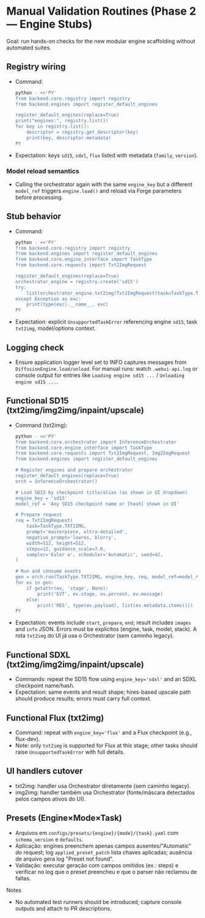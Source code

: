 # Manual Validation Routines (Phase 2 — Engine Stubs)

Goal: run hands-on checks for the new modular engine scaffolding without automated suites.

## Registry wiring
- Command:
  ```bash
  python - <<'PY'
  from backend.core.registry import registry
  from backend.engines import register_default_engines

  register_default_engines(replace=True)
  print("engines:", registry.list())
  for key in registry.list():
      descriptor = registry.get_descriptor(key)
      print(key, descriptor.metadata)
  PY
  ```
- Expectation: keys `sd15`, `sdxl`, `flux` listed with metadata (`family`, `version`).

### Model reload semantics
- Calling the orchestrator again with the same `engine_key` but a different `model_ref` triggers `engine.load()` and reload via Forge parameters before processing.

## Stub behavior
- Command:
  ```bash
  python - <<'PY'
  from backend.core.registry import registry
  from backend.engines import register_default_engines
  from backend.core.engine_interface import TaskType
  from backend.core.requests import Txt2ImgRequest

  register_default_engines(replace=True)
  orchestrator_engine = registry.create('sd15')
  try:
      list(orchestrator_engine.txt2img(Txt2ImgRequest(task=TaskType.TXT2IMG, prompt='hello')))
  except Exception as exc:
      print(type(exc).__name__, exc)
  PY
  ```
- Expectation: explicit `UnsupportedTaskError` referencing engine `sd15`, task `txt2img`, model/options context.

## Logging check
- Ensure application logger level set to INFO captures messages from `DiffusionEngine.load/unload`. For manual runs: watch `.webui-api.log` or console output for entries like `Loading engine sd15 ...` / `Unloading engine sd15 ...`.

## Functional SD15 (txt2img/img2img/inpaint/upscale)
- Command (txt2img):
  ```bash
  python - <<'PY'
  from backend.core.orchestrator import InferenceOrchestrator
  from backend.core.engine_interface import TaskType
  from backend.core.requests import Txt2ImgRequest, Img2ImgRequest
  from backend.engines import register_default_engines

  # Register engines and prepare orchestrator
  register_default_engines(replace=True)
  orch = InferenceOrchestrator()

  # Load SD15 by checkpoint title/alias (as shown in UI dropdown)
  engine_key = 'sd15'
  model_ref = 'Any SD15 checkpoint name or [hash] shown in UI'

  # Prepare request
  req = Txt2ImgRequest(
      task=TaskType.TXT2IMG,
      prompt='masterpiece, ultra-detailed',
      negative_prompt='lowres, blurry',
      width=512, height=512,
      steps=12, guidance_scale=7.0,
      sampler='Euler a', scheduler='Automatic', seed=42,
  )

  # Run and consume events
  gen = orch.run(TaskType.TXT2IMG, engine_key, req, model_ref=model_ref)
  for ev in gen:
      if getattr(ev, 'stage', None):
          print('EVT', ev.stage, ev.percent, ev.message)
      else:
          print('RES', type(ev.payload), list(ev.metadata.items()))
  PY
  ```
- Expectation: events include `start`, `prepare`, `end`; result includes `images` and `info` JSON. Errors must be explícitos (engine, task, model, stack). A rota `txt2img` do UI já usa o Orchestrator (sem caminho legacy).

## Functional SDXL (txt2img/img2img/inpaint/upscale)
- Commands: repeat the SD15 flow using `engine_key='sdxl'` and an SDXL checkpoint name/hash.
- Expectation: same events and result shape; hires-based upscale path should produce results; errors must carry full context.

## Functional Flux (txt2img)
- Command: repeat with `engine_key='flux'` and a Flux checkpoint (e.g., flux-dev).
- Note: only `txt2img` is supported for Flux at this stage; other tasks should raise `UnsupportedTaskError` with full details.

## UI handlers cutover
- txt2img: handler usa Orchestrator diretamente (sem caminho legacy).
- img2img: handler também usa Orchestrator (fonte/máscara detectados pelos campos ativos do UI).

## Presets (Engine×Mode×Task)
- Arquivos em `configs/presets/{engine}/{mode}/{task}.yaml` com `schema_version` e `defaults`.
- Aplicação: engines preenchem apenas campos ausentes/"Automatic" do request; log `applied_preset_patch` lista chaves aplicadas; ausência de arquivo gera log "Preset not found".
- Validação: executar geração com campos omitidos (ex.: steps) e verificar no log que o preset preencheu e que o parser não reclamou de faltas.

Notes
- No automated test runners should be introduced; capture console outputs and attach to PR descriptions.
